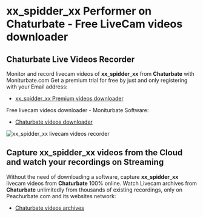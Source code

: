 # xx_spidder_xx Performer on Chaturbate - Free LiveCam videos downloader

## Chaturbate Live Videos Recorder

Monitor and record livecam videos of **xx_spidder_xx** from **Chaturbate** with Moniturbate.com
Get a premium trial for free by just and only registering with your Email address:
* [xx_spidder_xx Premium videos downloader](https://moniturbate.com/request-demo-licence-key.html)

Free livecam videos downloader - Moniturbate Software:
* [Chaturbate videos downloader](https://moniturbate.com/moniturbate-download-software.html)

![xx_spidder_xx livecam videos recorder](https://peachurnet.com/templates/moniturbate-software.png)


## Capture xx_spidder_xx videos from the Cloud and watch your recordings on Streaming

Without the need of downloading a software, capture **xx_spidder_xx** livecam videos from **Chaturbate** 100% online.
Watch Livecam archives from **Chaturbate** unlimitedly from thousands of existing recordings, only on Peachurbate.com and its websites network:
* [Chaturbate videos archives](https://peachurnet.com/)